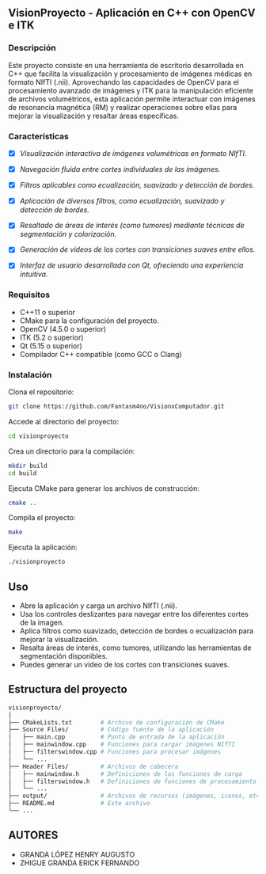 ## VisionProyecto - Aplicación en C++ con OpenCV e ITK

### Descripción
Este proyecto consiste en una herramienta de escritorio desarrollada en C++ que facilita la visualización y procesamiento de imágenes médicas en formato NIfTI (.nii). Aprovechando las capacidades de OpenCV para el procesamiento avanzado de imágenes y ITK para la manipulación eficiente de archivos volumétricos, esta aplicación permite interactuar con imágenes de resonancia magnética (RM) y realizar operaciones sobre ellas para mejorar la visualización y resaltar áreas específicas.

### Características

- [x] *Visualización interactiva de imágenes volumétricas en formato NIfTI.*
- [x] *Navegación fluida entre cortes individuales de las imágenes.*
- [x] *Filtros aplicables como ecualización, suavizado y detección de bordes.*
- [x] *Aplicación de diversos filtros, como ecualización, suavizado y detección de bordes.*
- [x] *Resaltado de áreas de interés (como tumores) mediante técnicas de segmentación y colorización.*
- [x] *Generación de videos de los cortes con transiciones suaves entre ellos.*
- [x] *Interfaz de usuario desarrollada con Qt, ofreciendo una experiencia intuitiva.*


### Requisitos
- C++11 o superior
- CMake para la configuración del proyecto.
- OpenCV (4.5.0 o superior)
- ITK (5.2 o superior)
- Qt (5.15 o superior)
- Compilador C++ compatible (como GCC o Clang)

### Instalación
Clona el repositorio:
```bash
git clone https://github.com/Fantasm4no/VisionxComputador.git
```

Accede al directorio del proyecto:
```bash
cd visionproyecto
```

Crea un directorio para la compilación:
```bash
mkdir build
cd build
```

Ejecuta CMake para generar los archivos de construcción:

```bash
cmake ..
```

Compila el proyecto:
```bash
make
```

Ejecuta la aplicación:
```bash
./visionproyecto
```

## Uso

- Abre la aplicación y carga un archivo NIfTI (.nii).
- Usa los controles deslizantes para navegar entre los diferentes cortes de la imagen.
- Aplica filtros como suavizado, detección de bordes o ecualización para mejorar la visualización.
- Resalta áreas de interés, como tumores, utilizando las herramientas de segmentación disponibles.
- Puedes generar un video de los cortes con transiciones suaves.

## Estructura del proyecto

```bash
visionproyecto/
│
├── CMakeLists.txt        # Archivo de configuración de CMake
├── Source Files/         # Código fuente de la aplicación
│   ├── main.cpp          # Punto de entrada de la aplicación
│   ├── mainwindow.cpp    # Funciones para cargar imágenes NIfTI
│   ├── filterswindow.cpp # Funciones para procesar imágenes
│   └── ...
├── Header Files/         # Archivos de cabecera
│   ├── mainwindow.h      # Definiciones de las funciones de carga
│   ├── filterswindow.h   # Definiciones de funciones de procesamiento
│   └── ...
├── output/               # Archivos de recursos (imágenes, iconos, etc.)
├── README.md             # Este archivo
└── ...


```

## AUTORES

- GRANDA LÓPEZ HENRY AUGUSTO
- ZHIGUE GRANDA ERICK FERNANDO
